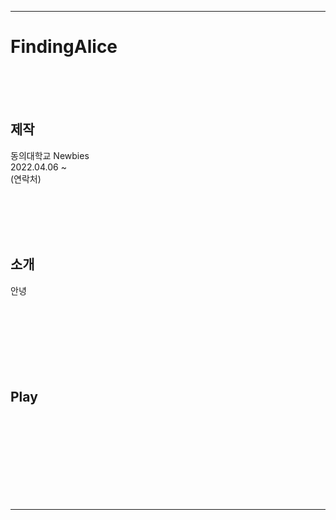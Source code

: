 *****
# FindingAlice
  
<br/><br/><br/>

## 제작
동의대학교 Newbies  
2022.04.06 ~   
(연락처)

<br/><br/><br/><br/>


## 소개
안녕
<br/><br/><br/><br/><br/><br/><br/><br/>


## Play
<br/><br/><br/><br/><br/><br/><br/><br/>




*****




<!-- ## - 게임 예시 이미지<br/>
![Alt Text](/Deck/Rabbit_Sprite.PNG)
- 캐릭터 스프라이트 이미지<br/><br/><br/>

![Alt Text](/Deck/Game_Sample_1.png)
- 게임 플레이 예시 이미지<br/><br/><br/>

![Alt Text](/Deck/KakaoTalk_20220819_223458274.gif)
- 플랫폼 디자인 예시 이미지<br/><br/><br/> -->

